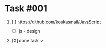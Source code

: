   
# Task #001

1. [ ] https://github.com/koskasmail/JavaScript
    * [ ] js - design



99. [X] done task ✓

